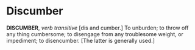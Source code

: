 # Discumber

**DISCUMBER**, _verb transitive_ \[dis and cumber.\] To unburden; to throw off any thing cumbersome; to disengage from any troublesome weight, or impediment; to disencumber. \[The latter is generally used.\]